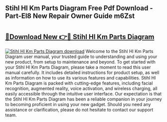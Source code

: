 ## Stihl Hl Km Parts Diagram Free Pdf Download - Part-El8 New Repair Owner Guide m6Zst

# <h2><a href="http://dfng7s.blite.top/?on=Stihl+Hl+Km+Parts+Diagram">🔗Download New 👉🔴 Stihl Hl Km Parts Diagram</a></h2>

[![Stihl Hl Km Parts Diagram download](https://i.imgur.com/lujVjoI.png)](http://dfng7s.blite.top/?on=Stihl+Hl+Km+Parts+Diagram)
Welcome to the Stihl Hl Km Parts Diagram user manual, your trusted guide to understanding and using your new product, from setup to maintenance and beyond. To get started with your Stihl Hl Km Parts Diagram, please take a moment to read this user manual carefully. It includes detailed instructions for product setup, as well as information on how to use its various features and capabilities. Stihl Hl Km Parts Diagram is packed with cutting-edge features, including facial recognition, augmented reality, voice activation, and wireless charging, all easily accessible through the intuitive user interface. Our expectation is that the Stihl Hl Km Parts Diagram has been a reliable companion in your journey to becoming proficient in using your new gadget. Should you need any assistance or clarification, please do not hesitate to contact our support team.
